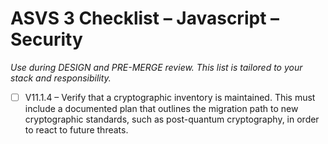 # ASVS 3 Checklist – Javascript – Security

_Use during DESIGN and PRE-MERGE review. This list is tailored to your stack and responsibility._

- [ ] V11.1.4 – Verify that a cryptographic inventory is maintained. This must include a documented plan that outlines the migration path to new cryptographic standards, such as post-quantum cryptography, in order to react to future threats.
